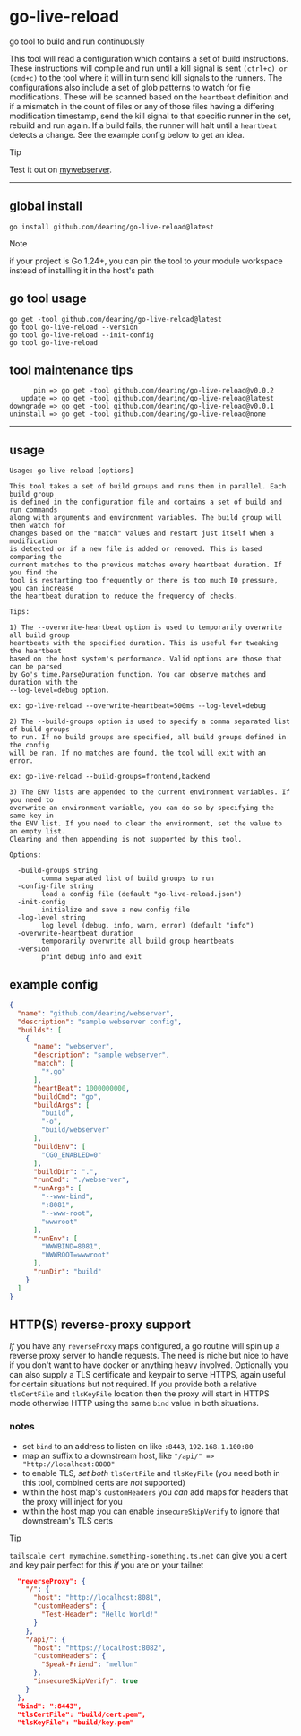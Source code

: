 # go-live-reload

go tool to build and run continuously

This tool will read a configuration which contains a set of build instructions. These instructions will compile and run until a kill signal is sent `(ctrl+c) or (cmd+c)` to the tool where it will in turn send kill signals to the runners. The configurations also include a set of glob patterns to watch for file modifications. These will be scanned based on the `heartbeat` definition and if a mismatch in the count of files or any of those files having a differing modification timestamp, send the kill signal to that specific runner in the set, rebuild and run again. If a build fails, the runner will halt until a `heartbeat` detects a change. See the example config below to get an idea.

>[!TIP]
>Test it out on [mywebserver](https://github.com/dearing/mywebserver?tab=readme-ov-file#try-out).

---
## global install

```
go install github.com/dearing/go-live-reload@latest
```
>[!NOTE]
>if your project is Go 1.24+, you can pin the tool to your module workspace instead of installing it in the host's path
## go tool usage
```
go get -tool github.com/dearing/go-live-reload@latest
go tool go-live-reload --version
go tool go-live-reload --init-config
go tool go-live-reload
```
## tool maintenance tips
```
      pin => go get -tool github.com/dearing/go-live-reload@v0.0.2
   update => go get -tool github.com/dearing/go-live-reload@latest
downgrade => go get -tool github.com/dearing/go-live-reload@v0.0.1
uninstall => go get -tool github.com/dearing/go-live-reload@none
```
---

## usage

```
Usage: go-live-reload [options]

This tool takes a set of build groups and runs them in parallel. Each build group
is defined in the configuration file and contains a set of build and run commands
along with arguments and environment variables. The build group will then watch for
changes based on the "match" values and restart just itself when a modification
is detected or if a new file is added or removed. This is based comparing the
current matches to the previous matches every heartbeat duration. If you find the
tool is restarting too frequently or there is too much IO pressure, you can increase
the heartbeat duration to reduce the frequency of checks.

Tips:

1) The --overwrite-heartbeat option is used to temporarily overwrite all build group
heartbeats with the specified duration. This is useful for tweaking the heartbeat
based on the host system's performance. Valid options are those that can be parsed
by Go's time.ParseDuration function. You can observe matches and duration with the
--log-level=debug option.

ex: go-live-reload --overwrite-heartbeat=500ms --log-level=debug

2) The --build-groups option is used to specify a comma separated list of build groups
to run. If no build groups are specified, all build groups defined in the config
will be ran. If no matches are found, the tool will exit with an error.

ex: go-live-reload --build-groups=frontend,backend

3) The ENV lists are appended to the current environment variables. If you need to
overwrite an environment variable, you can do so by specifying the same key in
the ENV list. If you need to clear the environment, set the value to an empty list.
Clearing and then appending is not supported by this tool.

Options:

  -build-groups string
        comma separated list of build groups to run
  -config-file string
        load a config file (default "go-live-reload.json")
  -init-config
        initialize and save a new config file
  -log-level string
        log level (debug, info, warn, error) (default "info")
  -overwrite-heartbeat duration
        temporarily overwrite all build group heartbeats
  -version
        print debug info and exit
```

## example config

```json
{
  "name": "github.com/dearing/webserver",
  "description": "sample webserver config",
  "builds": [
    {
      "name": "webserver",
      "description": "sample webserver",
      "match": [
        "*.go"
      ],
      "heartBeat": 1000000000,
      "buildCmd": "go",
      "buildArgs": [
        "build",
        "-o",
        "build/webserver"
      ],
      "buildEnv": [
        "CGO_ENABLED=0"
      ],
      "buildDir": ".",
      "runCmd": "./webserver",
      "runArgs": [
        "--www-bind",
        ":8081",
        "--www-root",
        "wwwroot"
      ],
      "runEnv": [
        "WWWBIND=8081",
        "WWWROOT=wwwroot"
      ],
      "runDir": "build"
    }
  ]
}
```
## HTTP(S) reverse-proxy support

*If* you have any `reverseProxy` maps configured, a go routine will spin up a reverse proxy server to handle requests. The need is niche but nice to have if you don't want to have docker or anything heavy involved. Optionally you can also supply a TLS certificate and keypair to serve HTTPS, again useful for certain situations but not required. If you provide both a relative `tlsCertFile` and `tlsKeyFile` location then the proxy will start in HTTPS mode otherwise HTTP using the same `bind` value in both situations.

### notes
- set `bind` to an address to listen on like `:8443`, `192.168.1.100:80`
- map an suffix to a downstream host, like `"/api/" => "http://localhost:8080"`
- to enable TLS, *set both* `tlsCertFile` and `tlsKeyFile` (you need both in this tool, combined certs are *not* supported)
- within the host map's `customHeaders` you *can* add maps for headers that the proxy will inject for you
- within the host map you can enable `insecureSkipVerify` to ignore that downstream's TLS certs

> [!TIP]
>  `tailscale cert mymachine.something-something.ts.net` can give you a cert and key pair perfect for this *if* you are on your tailnet

```json
  "reverseProxy": {
    "/": {
      "host": "http://localhost:8081",
      "customHeaders": {
        "Test-Header": "Hello World!"
      }
    },
    "/api/": {
      "host": "https://localhost:8082",
      "customHeaders": {
        "Speak-Friend": "mellon"
      },
      "insecureSkipVerify": true
    }
  },
  "bind": ":8443",
  "tlsCertFile": "build/cert.pem",
  "tlsKeyFile": "build/key.pem"
```

